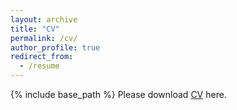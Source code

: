 ```yaml
---
layout: archive
title: "CV"
permalink: /cv/
author_profile: true
redirect_from:
  - /resume
---
```


{% include base_path %}
Please download [CV](http://skleee.github.io/files/CV.pdf) here.  